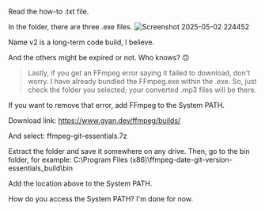 Read the how-to .txt file.

In the folder, there are three .exe files.
![Screenshot 2025-05-02 224452](https://github.com/user-attachments/assets/29fd8881-13d6-4be2-8e1e-1d2ca58a07b4)


Name v2 is a long-term code build, I believe.

And the others might be expired or not. Who knows? 🙃

> Lastly, if you get an FFmpeg error saying it failed to download, don't worry. I have already bundled the FFmpeg.exe within the .exe. So, just check the folder you selected; your converted .mp3 files will be there.

If you want to remove that error, add FFmpeg to the System PATH.

Download link:
https://www.gyan.dev/ffmpeg/builds/

And select:
ffmpeg-git-essentials.7z

Extract the folder and save it somewhere on any drive. Then, go to the bin folder, for example:
C:\Program Files (x86)\ffmpeg-date-git-version-essentials_build\bin

Add the location above to the System PATH.

How do you access the System PATH? I'm done for now.
